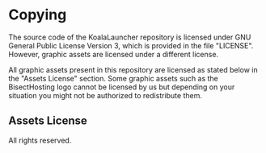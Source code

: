 # Copying
The source code of the KoalaLauncher repository is licensed under GNU General Public License Version 3, which is 
provided in the file "LICENSE". However, graphic assets are licensed under a different license.

All graphic assets present in this repository are licensed as stated below in the "Assets License" section.
Some graphic assets such as the BisectHosting logo cannot be licensed by us but depending on your situation you might not be authorized to redistribute them.

## Assets License
All rights reserved.